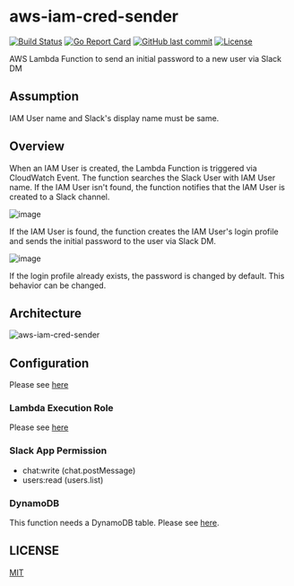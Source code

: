 # aws-iam-cred-sender

[![Build Status](https://github.com/suzuki-shunsuke/aws-iam-cred-sender/workflows/build/badge.svg)](https://github.com/suzuki-shunsuke/aws-iam-cred-sender/actions)
[![Go Report Card](https://goreportcard.com/badge/github.com/suzuki-shunsuke/aws-iam-cred-sender)](https://goreportcard.com/report/github.com/suzuki-shunsuke/aws-iam-cred-sender)
[![GitHub last commit](https://img.shields.io/github/last-commit/suzuki-shunsuke/aws-iam-cred-sender.svg)](https://github.com/suzuki-shunsuke/aws-iam-cred-sender)
[![License](http://img.shields.io/badge/license-mit-blue.svg?style=flat-square)](https://raw.githubusercontent.com/suzuki-shunsuke/aws-iam-cred-sender/master/LICENSE)

AWS Lambda Function to send an initial password to a new user via Slack DM

## Assumption

IAM User name and Slack's display name must be same.

## Overview

When an IAM User is created, the Lambda Function is triggered via CloudWatch Event.
The function searches the Slack User with IAM User name.
If the IAM User isn't found, the function notifies that the IAM User is created to a Slack channel.

![image](https://user-images.githubusercontent.com/13323303/114290928-3ba40200-9abe-11eb-8f9b-72b3680d4a1e.png)

If the IAM User is found, the function creates the IAM User's login profile and sends the initial password to the user via Slack DM.

![image](https://user-images.githubusercontent.com/13323303/114290993-bbca6780-9abe-11eb-9efe-ff2376400a96.png)

If the login profile already exists, the password is changed by default. This behavior can be changed.

## Architecture

![aws-iam-cred-sender](https://user-images.githubusercontent.com/13323303/115412477-4cc3e000-a22f-11eb-9d28-062f996b9697.png)

## Configuration

Please see [here](docs/configuration.md)

### Lambda Execution Role

Please see [here](docs/lambda-execution-role.md)

### Slack App Permission

* chat:write (chat.postMessage)
* users:read (users.list)

### DynamoDB

This function needs a DynamoDB table.
Please see [here](docs/dynamodb.md).

## LICENSE

[MIT](LICENSE)
